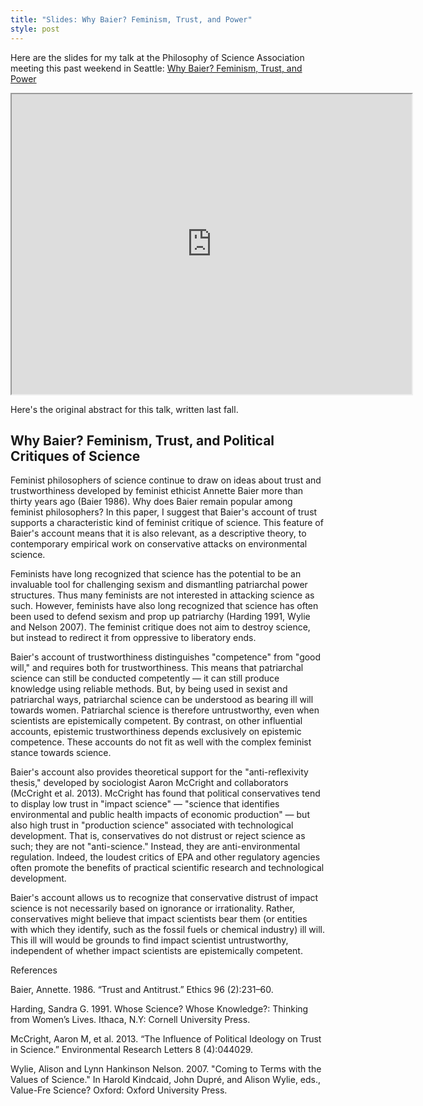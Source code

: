 ```yaml
---
title: "Slides: Why Baier? Feminism, Trust, and Power"
style: post
---
```


Here are the slides for my talk at the Philosophy of Science Association meeting this past weekend in Seattle:  [Why Baier? Feminism, Trust, and Power](http://qrf.in/lainpn)

<iframe src="https://drive.google.com/file/d/1ZwEEO-6ZuKPRYexGC_yF0zf-uq_gLoD_/preview" width="640" height="480"></iframe>

Here's the original abstract for this talk, written last fall.  

## Why Baier?  Feminism, Trust, and Political Critiques of Science ##

Feminist philosophers of science continue to draw on ideas about trust and trustworthiness developed by feminist ethicist Annette Baier more than thirty years ago (Baier 1986).  Why does Baier remain popular among feminist philosophers?  In this paper, I suggest that Baier's account of trust supports a characteristic kind of feminist critique of science.  This feature of Baier's account means that it is also relevant, as a descriptive theory, to contemporary empirical work on conservative attacks on environmental science. 

Feminists have long recognized that science has the potential to be an invaluable tool for challenging sexism and dismantling patriarchal power structures.  Thus many feminists are not interested in attacking science as such.  However, feminists have also long recognized that science has often been used to defend sexism and prop up patriarchy (Harding 1991, Wylie and Nelson 2007).  The feminist critique does not aim to destroy science, but instead to redirect it from oppressive to liberatory ends. 

Baier's account of trustworthiness distinguishes "competence" from "good will," and requires both for trustworthiness.  This means that patriarchal science can still be conducted competently — it can still produce knowledge using reliable methods.  But, by being used in sexist and patriarchal ways, patriarchal science can be understood as bearing ill will towards women.  Patriarchal science is therefore untrustworthy, even when scientists are epistemically competent. By contrast, on other influential accounts, epistemic trustworthiness depends exclusively on epistemic competence.  These accounts do not fit as well with the complex feminist stance towards science. 

Baier's account also provides theoretical support for the "anti-reflexivity thesis," developed by sociologist Aaron McCright and collaborators (McCright et al. 2013).  McCright has found that political conservatives tend to display low trust in "impact science" — "science that identifies environmental and public health impacts of economic production" — but also high trust in "production science" associated with technological development.  That is, conservatives do not distrust or reject science as such; they are not "anti-science."  Instead, they are anti-environmental regulation.  Indeed, the loudest critics of EPA and other regulatory agencies often promote the benefits of practical scientific research and technological development.  

Baier's account allows us to recognize that conservative distrust of impact science is not necessarily based on ignorance or irrationality.  Rather, conservatives might believe that impact scientists bear them (or entities with which they identify, such as the fossil fuels or chemical industry) ill will.  This ill will would be grounds to find impact scientist untrustworthy, independent of whether impact scientists are epistemically competent.  


References

Baier, Annette. 1986. “Trust and Antitrust.” Ethics 96 (2):231–60.

Harding, Sandra G. 1991. Whose Science? Whose Knowledge?: Thinking from Women’s Lives. Ithaca, N.Y: Cornell University Press.

McCright, Aaron M, et al. 2013. “The Influence of Political Ideology on Trust in Science.” Environmental Research Letters 8 (4):044029. 

Wylie, Alison and Lynn Hankinson Nelson. 2007. "Coming to Terms with the Values of Science." In Harold Kindcaid, John Dupré, and Alison Wylie, eds., Value-Fre Science? Oxford: Oxford University Press. 